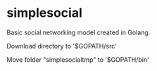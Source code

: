 # simplesocial
Basic social networking model created in Golang.

Download directory to '$GOPATH/src'

Move folder "simplesocialtmp" to '$GOPATH/bin'
